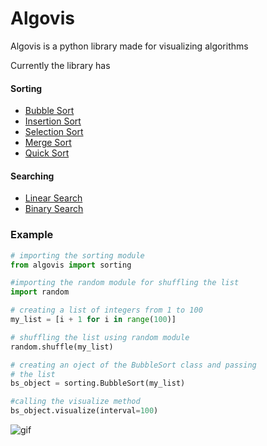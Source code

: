 # Algovis

Algovis is a python library made for visualizing algorithms

Currently the library has

#### Sorting

- [Bubble Sort](sorting/bubblesort.md)
- [Insertion Sort](sorting/insertionsort.md)
- [Selection Sort](sorting/selectionsort.md)
- [Merge Sort](sorting/mergesort.md)
- [Quick Sort](sorting/quicksort.md)

#### Searching
- [Linear Search](searching/linearsearch.md)
- [Binary Search](searching/binarysearch.md)


### Example

``` python
# importing the sorting module
from algovis import sorting

#importing the random module for shuffling the list
import random

# creating a list of integers from 1 to 100
my_list = [i + 1 for i in range(100)]

# shuffling the list using random module
random.shuffle(my_list)

# creating an oject of the BubbleSort class and passing
# the list
bs_object = sorting.BubbleSort(my_list)

#calling the visualize method
bs_object.visualize(interval=100)

```

![gif](https://media.giphy.com/media/ieb13rrmvVWC02zmI8/giphy.gif)
